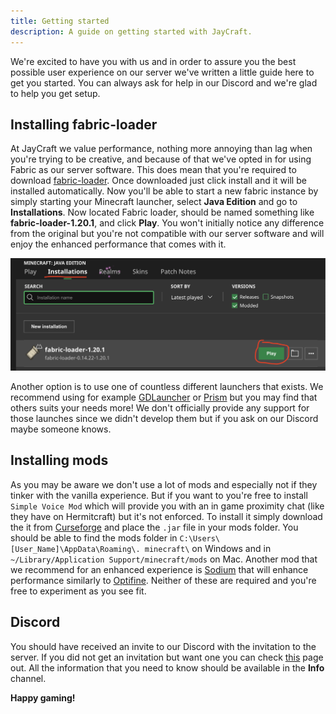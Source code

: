 ```yaml
---
title: Getting started
description: A guide on getting started with JayCraft.
---
```


We're excited to have you with us and in order to assure you the best possible user experience on our server we've written a little guide here to get you started. You can always ask for help in our Discord and we're glad to help you get setup.

## Installing fabric-loader

At JayCraft we value performance, nothing more annoying than lag when you're trying to be creative, and because of that we've opted in for using Fabric as our server software. This does mean that you're required to download [fabric-loader](https://fabricmc.net/use/installer/). Once downloaded just click install and it will be installed automatically. Now you'll be able to start a new fabric instance by simply starting your Minecraft launcher, select **Java Edition** and go to **Installations**. Now located Fabric loader, should be named something like **fabric-loader-1.20.1**, and click **Play**. You won't initially notice any difference from the original but you're not compatible with our server software and will enjoy the enhanced performance that comes with it.

![Find fabric loader](../../../assets/fabric-loader-installed.png "Find fabric loader in Minecraft launcher")

Another option is to use one of countless different launchers that exists. We recommend using for example [GDLauncher](https://gdlauncher.com/) or [Prism](https://prismlauncher.org/) but you may find that others suits your needs more! We don't officially provide any support for those launches since we didn't develop them but if you ask on our Discord maybe someone knows.

## Installing mods

As you may be aware we don't use a lot of mods and especially not if they tinker with the vanilla experience. But if you want to you're free to install `Simple Voice Mod` which will provide you with an in game proximity chat (like they have on Hermitcraft) but it's not enforced. To install it simply download the it from [Curseforge](https://www.curseforge.com/minecraft/mc-mods/simple-voice-chat) and place the `.jar` file in your mods folder. You should be able to find the mods folder in `C:\Users\[User_Name]\AppData\Roaming\. minecraft\` on Windows and in `~/Library/Application Support/minecraft/mods` on Mac. Another mod that we recommend for an enhanced experience is [Sodium](https://modrinth.com/mod/sodium) that will enhance performance similarly to [Optifine](https://www.optifine.net/home). Neither of these are required and you're free to experiment as you see fit.

## Discord

You should have received an invite to our Discord with the invitation to the server. If you did not get an invitation but want one you can check [this](/guides/become_a_member) page out. All the information that you need to know should be available in the **Info** channel.

**Happy gaming!**
